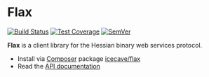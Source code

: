 # Flax

[![Build Status]](https://travis-ci.org/IcecaveStudios/flax)
[![Test Coverage]](https://coveralls.io/r/IcecaveStudios/flax?branch=develop)
[![SemVer]](http://semver.org)

**Flax** is a client library for the Hessian binary web services protocol.

* Install via [Composer](http://getcomposer.org) package [icecave/flax](https://packagist.org/packages/icecave/flax)
* Read the [API documentation](http://icecavestudios.github.io/flax/artifacts/documentation/api/)

<!-- references -->
[Build Status]: http://img.shields.io/travis/IcecaveStudios/flax/develop.svg
[Test Coverage]: http://img.shields.io/coveralls/IcecaveStudios/flax/develop.svg
[SemVer]: http://img.shields.io/:semver-0.0.0-red.svg
